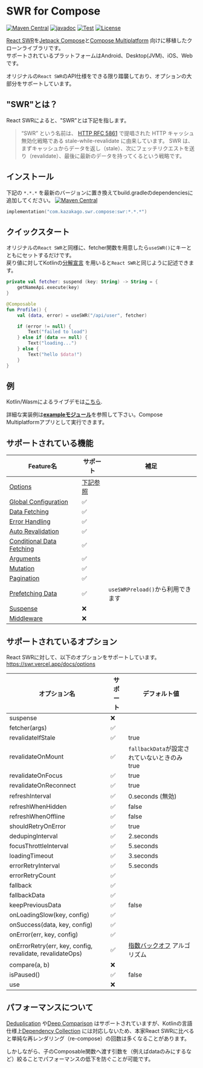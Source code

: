 # SWR for Compose

[![Maven Central](https://img.shields.io/maven-central/v/com.kazakago.swr.compose/swr.svg)](https://central.sonatype.com/namespace/com.kazakago.swr.compose)
[![javadoc](https://javadoc.io/badge2/com.kazakago.swr.compose/swr/javadoc.svg)](https://javadoc.io/doc/com.kazakago.swr.compose/swr)
[![Test](https://github.com/KazaKago/swr-compose/actions/workflows/test.yml/badge.svg?branch=main)](https://github.com/KazaKago/swr-compose/actions/workflows/test.yml?query=branch%3Amain)
[![License](https://img.shields.io/github/license/kazakago/swr-compose.svg)](LICENSE)

[React SWR](https://swr.vercel.app)を[Jetpack Compose](https://developer.android.com/jetpack/compose)と[Compose Multiplatform](https://www.jetbrains.com/lp/compose-multiplatform/) 向けに移植したクローンライブラリです。  
サポートされているプラットフォームはAndroid、Desktop(JVM)、iOS、Webです。  

オリジナルの`React SWR`のAPI仕様をできる限り踏襲しており、オプションの大部分をサポートしています。  

## "SWR"とは？

React SWRによると、"SWR"とは下記を指します。  

> “SWR” という名前は、 [HTTP RFC 5861](https://www.rfc-editor.org/rfc/rfc5861) で提唱された HTTP キャッシュ無効化戦略である stale-while-revalidate に由来しています。 SWR は、まずキャッシュからデータを返し（stale）、次にフェッチリクエストを送り（revalidate）、最後に最新のデータを持ってくるという戦略です。

## インストール

下記の `*.*.*` を最新のバージョンに置き換えてbuild.gradleのdependenciesに追加してください。 [![Maven Central](https://img.shields.io/maven-central/v/com.kazakago.swr.compose/swr.svg)](https://central.sonatype.com/namespace/com.kazakago.swr.compose)  

```kotlin
implementation("com.kazakago.swr.compose:swr:*.*.*")
```

## クイックスタート

オリジナルの`React SWR`と同様に、fetcher関数を用意したら`useSWR()`にキーとともにセットするだけです。  
戻り値に対してKotlinの[分解宣言](https://kotlinlang.org/docs/destructuring-declarations.html) を用いると`React SWR`と同じように記述できます。  

```kotlin
private val fetcher: suspend (key: String) -> String = {
    getNameApi.execute(key)
}

@Composable
fun Profile() {
    val (data, error) = useSWR("/api/user", fetcher)

    if (error != null) {
        Text("failed to load")
    } else if (data == null) {
        Text("loading...")
    } else {
        Text("hello $data!")
    }
}
```

## 例

Kotlin/Wasmによるライブデモは[こちら](https://kazakago.github.io/swr-compose/).

詳細な実装例は[**exampleモジュール**](composeApp)を参照して下さい。Compose Multiplatformアプリとして実行できます。

## サポートされている機能

| Feature名                                                                      | サポート                    | 補足                        |
|-------------------------------------------------------------------------------|-------------------------|---------------------------|
| [Options](https://swr.vercel.app/docs/options)                                | [下記参照](#サポートされているオプション) |                           |
| [Global Configuration](https://swr.vercel.app/docs/global-configuration)      | ✅                       |                           |
| [Data Fetching](https://swr.vercel.app/docs/data-fetching)                    | ✅                       |                           |
| [Error Handling](https://swr.vercel.app/docs/error-handling)                  | ✅                       |                           |
| [Auto Revalidation](https://swr.vercel.app/docs/revalidation)                 | ✅                       |                           |
| [Conditional Data Fetching](https://swr.vercel.app/docs/conditional-fetching) | ✅                       |                           |
| [Arguments](https://swr.vercel.app/docs/arguments)                            | ✅                       |                           |
| [Mutation](https://swr.vercel.app/docs/mutation)                              | ✅️                      |                           |
| [Pagination](https://swr.vercel.app/docs/pagination)                          | ✅                       |                           |
| [Prefetching Data](https://swr.vercel.app/docs/prefetching)                   | ✅️                      | `useSWRPreload()`から利用できます |
| [Suspense](https://swr.vercel.app/docs/suspense)                              | ❌                       |                           |
| [Middleware](https://swr.vercel.app/docs/middleware)                          | ❌                       |                           |

## サポートされているオプション

React SWRに対して、以下のオプションをサポートしています。  
https://swr.vercel.app/docs/options

| オプション名                                                    | サポート | デフォルト値                                                              |
|-----------------------------------------------------------|------|---------------------------------------------------------------------|
| suspense                                                  | ❌    |                                                                     |
| fetcher(args)                                             | ✅    |                                                                     |
| revalidateIfStale                                         | ✅    | true                                                                |
| revalidateOnMount                                         | ✅    | `fallbackData`が設定されていないときのみtrue                                     |
| revalidateOnFocus                                         | ✅    | true                                                                |
| revalidateOnReconnect                                     | ✅    | true                                                                |
| refreshInterval                                           | ✅    | 0.seconds (無効)                                                      |
| refreshWhenHidden                                         | ✅    | false                                                               |
| refreshWhenOffline                                        | ✅    | false                                                               |
| shouldRetryOnError                                        | ✅    | true                                                                |
| dedupingInterval                                          | ✅    | 2.seconds                                                           |
| focusThrottleInterval                                     | ✅    | 5.seconds                                                           |
| loadingTimeout                                            | ✅    | 3.seconds                                                           |
| errorRetryInterval                                        | ✅    | 5.seconds                                                           |
| errorRetryCount                                           | ✅    |                                                                     |
| fallback                                                  | ✅    |                                                                     |
| fallbackData                                              | ✅    |                                                                     |
| keepPreviousData                                          | ✅    | false                                                               |
| onLoadingSlow(key, config)                                | ✅    |                                                                     |
| onSuccess(data, key, config)                              | ✅    |                                                                     |
| onError(err, key, config)                                 | ✅    |                                                                     |
| onErrorRetry(err, key, config, revalidate, revalidateOps) | ✅    | [指数バックオフ](https://en.wikipedia.org/wiki/Exponential_backoff) アルゴリズム |
| compare(a, b)                                             | ❌    |                                                                     |
| isPaused()                                                | ✅    | false                                                               |
| use                                                       | ❌    |                                                                     |

## パフォーマンスについて

[Deduplication](https://swr.vercel.app/docs/advanced/performance#deduplication) や[Deep Comparison](https://swr.vercel.app/docs/advanced/performance#deep-comparison) はサポートされていますが、Kotlinの言語仕様上[Dependency Collection](https://swr.vercel.app/docs/advanced/performance#dependency-collection) には対応しないため、本家React SWRに比べると単純な再レンダリング（re-compose）の回数は多くなることがあります。  

しかしながら、子のComposable関数へ渡す引数を（例えばdataのみにするなど）絞ることでパフォーマンスの低下を防ぐことが可能です。  
